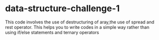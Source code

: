 # data-structure-challenge-1

This code involves the use of destructuring of aray,the use of spread and rest operator.
This helps you to write codes in a simple way rather than using if/else statements and ternary operators

